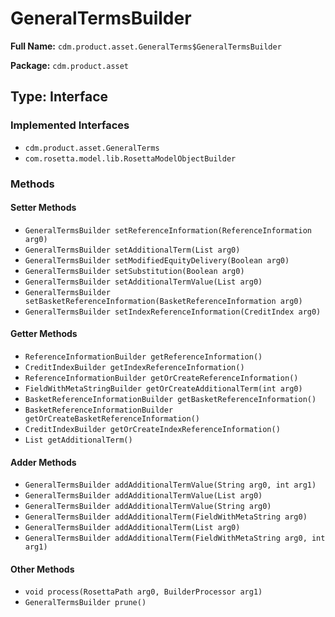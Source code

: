 # GeneralTermsBuilder

**Full Name:** `cdm.product.asset.GeneralTerms$GeneralTermsBuilder`

**Package:** `cdm.product.asset`

## Type: Interface

### Implemented Interfaces

- `cdm.product.asset.GeneralTerms`
- `com.rosetta.model.lib.RosettaModelObjectBuilder`

### Methods

#### Setter Methods

- `GeneralTermsBuilder setReferenceInformation(ReferenceInformation arg0)`
- `GeneralTermsBuilder setAdditionalTerm(List arg0)`
- `GeneralTermsBuilder setModifiedEquityDelivery(Boolean arg0)`
- `GeneralTermsBuilder setSubstitution(Boolean arg0)`
- `GeneralTermsBuilder setAdditionalTermValue(List arg0)`
- `GeneralTermsBuilder setBasketReferenceInformation(BasketReferenceInformation arg0)`
- `GeneralTermsBuilder setIndexReferenceInformation(CreditIndex arg0)`

#### Getter Methods

- `ReferenceInformationBuilder getReferenceInformation()`
- `CreditIndexBuilder getIndexReferenceInformation()`
- `ReferenceInformationBuilder getOrCreateReferenceInformation()`
- `FieldWithMetaStringBuilder getOrCreateAdditionalTerm(int arg0)`
- `BasketReferenceInformationBuilder getBasketReferenceInformation()`
- `BasketReferenceInformationBuilder getOrCreateBasketReferenceInformation()`
- `CreditIndexBuilder getOrCreateIndexReferenceInformation()`
- `List getAdditionalTerm()`

#### Adder Methods

- `GeneralTermsBuilder addAdditionalTermValue(String arg0, int arg1)`
- `GeneralTermsBuilder addAdditionalTermValue(List arg0)`
- `GeneralTermsBuilder addAdditionalTermValue(String arg0)`
- `GeneralTermsBuilder addAdditionalTerm(FieldWithMetaString arg0)`
- `GeneralTermsBuilder addAdditionalTerm(List arg0)`
- `GeneralTermsBuilder addAdditionalTerm(FieldWithMetaString arg0, int arg1)`

#### Other Methods

- `void process(RosettaPath arg0, BuilderProcessor arg1)`
- `GeneralTermsBuilder prune()`

